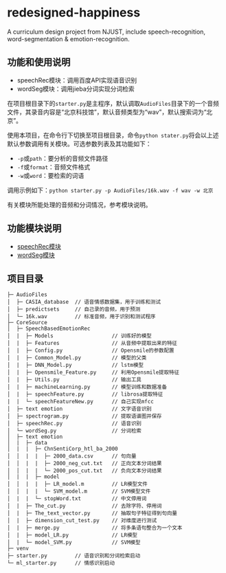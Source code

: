 # redesigned-happiness
A curriculum design project from NJUST, include speech-recognition, word-segmentation &amp; emotion-recognition.

## 功能和使用说明
- speechRec模块：调用百度API实现语音识别
- wordSeg模块：调用jieba分词实现分词检索

在项目根目录下的`starter.py`是主程序，默认调取`AudioFiles`目录下的一个音频文件，其录音内容是“北京科技馆”，默认音频类型为“wav”，默认搜索词为“北京”。

使用本项目，在命令行下切换至项目根目录，命令`python stater.py`将会以上述默认参数调用有关模块。可选参数列表及其功能如下：

- `-p`或`path`：要分析的音频文件路径
- `-f`或`format`：音频文件格式
- `-w`或`word`：要检索的词语

调用示例如下：`python starter.py -p AudioFiles/16k.wav -f wav -w 北京`

有关模块所能处理的音频和分词情况，参考模块说明。

## 功能模块说明

- [speechRec模块](https://github.com/Happy-Egg/redesigned-happiness/wiki/speechRec%E6%A8%A1%E5%9D%97)
- [wordSeg模块](https://github.com/Happy-Egg/redesigned-happiness/wiki/wordSeg%E6%A8%A1%E5%9D%97)

## 项目目录

```
├─ AudioFiles  
│  ├─ CASIA_database  // 语音情感数据集，用于训练和测试
│  ├─ predictsets     // 自己录的音频，用于预测
│  └─ 16k.wav         // 标准音频，用于识别和测试程序
├─ CoreSource  
│  ├─ SpeechBasedEmotionRec
│  |  ├─ Models                   // 训练好的模型
│  |  ├─ Features                 // 从音频中提取出来的特征
│  |  ├─ Config.py                // Opensmile的参数配置
│  |  ├─ Common_Model.py          // 模型的父类
│  |  ├─ DNN_Model.py             // lstm模型
│  |  ├─ Opensmile_Feature.py     // 利用Opensmile提取特征
│  |  ├─ Utils.py                 // 输出工具
│  |  ├─ machineLearning.py       // 模型训练和数据准备
│  |  ├─ speechFeature.py         // librosa提取特征
|  |  └─ speechFeatureNew.py      // 自己实现mfcc
│  ├─ text emotion                // 文字语音识别
│  ├─ spectrogram.py              // 提取语谱图并保存
│  ├─ speechRec.py                // 语音识别
│  └─ wordSeg.py                  // 分词检索
│  ├─ text emotion
│  |  ├─ data
│  |  |  ├─ ChnSentiCorp_htl_ba_2000
│  │  |  |  ├─ 2000_data.csv      // 句向量
│  │  |  |  ├─ 2000_neg_cut.txt   // 正向文本分词结果   
│  │  |  |  └─ 2000_pos_cut.txt   // 负向文本分词结果  
│  |  |  ├─ model
│  │  |  |  ├─ LR_model.m         // LR模型文件
│  │  |  |  └─ SVM_model.m        // SVM模型文件
│  |  |  └─ stopWord.txt          // 中文停用词
│  |  ├─ The_cut.py               // 去除字符、停用词
│  |  ├─ The_text_vector.py       // 抽取句子特征得到句向量
│  |  ├─ dimension_cut_test.py    // 对维度进行测试
│  |  ├─ merge.py                 // 将多条语句整合为一个文本
│  |  ├─ model_LR.py              // LR模型
│  |  └─ model_SVM.py             // SVM模型
├─ venv                     
├─ starter.py         // 语音识别和分词检索启动
└─ ml_starter.py      // 情感识别启动
```

